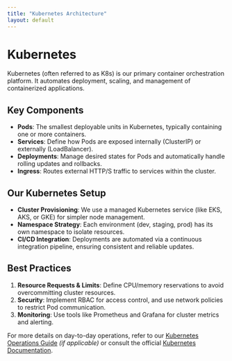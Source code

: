 ```yaml
---
title: "Kubernetes Architecture"
layout: default
---
```


# Kubernetes

Kubernetes (often referred to as K8s) is our primary container orchestration platform. It automates deployment, scaling, and management of containerized applications.

## Key Components
- **Pods**: The smallest deployable units in Kubernetes, typically containing one or more containers.  
- **Services**: Define how Pods are exposed internally (ClusterIP) or externally (LoadBalancer).  
- **Deployments**: Manage desired states for Pods and automatically handle rolling updates and rollbacks.  
- **Ingress**: Routes external HTTP/S traffic to services within the cluster.  

## Our Kubernetes Setup
- **Cluster Provisioning**: We use a managed Kubernetes service (like EKS, AKS, or GKE) for simpler node management.  
- **Namespace Strategy**: Each environment (dev, staging, prod) has its own namespace to isolate resources.  
- **CI/CD Integration**: Deployments are automated via a continuous integration pipeline, ensuring consistent and reliable updates.

## Best Practices
1. **Resource Requests & Limits**: Define CPU/memory reservations to avoid overcommitting cluster resources.  
2. **Security**: Implement RBAC for access control, and use network policies to restrict Pod communication.  
3. **Monitoring**: Use tools like Prometheus and Grafana for cluster metrics and alerting.

For more details on day-to-day operations, refer to our [Kubernetes Operations Guide](./k8s-ops.md) *(if applicable)* or consult the official [Kubernetes Documentation](https://kubernetes.io/docs/home/).

